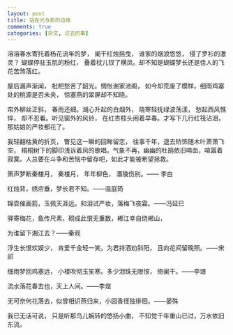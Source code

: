 ```yaml
---
layout: post
title: 站在光与影的边缘
comments: true
categories: [杂文, 过去的事]
---
```

溶溶春水寄托着杨花流年的梦， 阑干红烛摇曳， 谁家的烟浪悠悠， 侵了罗衫的激灵？ 蝴蝶停驻玉肌的粉红， 叠着枕儿钗了横凤。却不知是蝴蝶梦长还是佳人的飞花苦煞落红。

屋后漏声渐闻， 枇杷愁苦了韶光。惆怅谢家池阁， 如今却荒废了模样。细雨鸡塞处的桃源是否未央， 惊塞燕的翠屏却不知晓。

帘外柳丝正斜， 春雨还细。湖心升起的白烟外， 晓寒轻抚绿波荡漾， 愁起西风憔悴， 却不忍看。听见窗外的风铃， 在红杏枝头闹着早春。才写下几行红筏沾泪，那姑娘的严妆都花了。

我轻翻枯黄的折页， 瞥见这一瞬的回眸留恋， 往事千年，退去矫饰随木叶萧萧飞空， 梧桐树下的脚印浅诉着风的歌唱。气象不再，幽幽的杜鹃依旧啼血，喧嚣着寂寞。人总要在斗争和苦恼中留存吧，如此才能被希望拯救。

箫声梦断秦楼月， 秦楼月， 年年柳色， 灞陵伤别。—— 李白

红烛背，绣帘垂，梦长君不知。——温庭筠

锦壶催画箭，玉佩天涯远。和泪试严妆，落梅飞夜霜。——冯延巳

驿寄梅花，鱼传尺素，砌成此恨无重数，郴江幸自绕郴山，

为谁留下湘江去？——秦观

浮生长恨欢娱少， 肯爱千金轻一笑。为君持酒劝斜阳， 且向花间留晚照。——宋祁

细雨梦回鸡塞远， 小楼吹彻玉笙寒。多少泪珠无限恨， 倚阑干。——李璟

流水落花春去也，天上人间。——李煜

无可奈何花落去，似曾相识燕归来，小园香径独徘徊。——晏殊

我已无话可说， 只是听那鸟儿婉转的悠扬小曲， 不知觉千年重山已过，万水依旧东流。